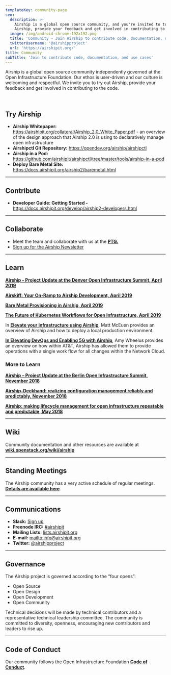 ```yaml
---
templateKey: community-page
seo:
  description: >-
    Airship is a global open source community, and you're invited to try out
    Airship, provide your feedback and get involved in contributing to the code.
  image: /img/android-chrome-192x192.png
  title: 'Community - Join Airship to contribute code, documentation, use cases'
  twitterUsername: '@airshipproject'
  url: 'https://airshipit.org/'
title: Community
subTitle: 'Join to contribute code, documentation, and use cases'
---
```

Airship is a global open source community independently governed at the Open Infrastructure Foundation. Our ethos is user-driven and our culture is welcoming and respectful. We invite you to try out Airship, provide your feedback and get involved in contributing to the code.  

<br>

## Try Airship

* **Airship Whitepaper:** <https://airshipit.org/collateral/Airship_2.0_White_Paper.pdf> - an overview of the design approach that Airship 2.0 is using to declaratively manage open infrastructure
* **Airshipctl Git Repository:** <https://opendev.org/airship/airshipctl>
* **Airship in a Pod:** <https://github.com/airshipit/airshipctl/tree/master/tools/airship-in-a-pod>
* **Deploy Bare Metal Site:** <https://docs.airshipit.org/airship2/baremetal.html>

- - -

## Contribute

* **Developer Guide: Getting Started -** <https://docs.airshipit.org/develop/airship2-developers.html>

- - -

## Collaborate

* Meet the team and collaborate with us at the [**PTG.**](https://www.openstack.org/ptg)
* [Sign up for the Airship Newsletter](https://signup.e2ma.net/signup/1900228/1771360/)

- - -

## Learn

[**Airship - Project Update at the Denver Open Infrastructure Summit, April 2019**](https://www.openstack.org/videos/summits/denver-2019/airship-project-update-1)

[**Airskiff: Your On-Ramp to Airship Development, April 2019**](https://www.openstack.org/videos/summits/denver-2019/airskiff-your-on-ramp-to-airship-development)

[**Bare Metal Provisioning in Airship, April 2019**](https://www.openstack.org/videos/summits/denver-2019/bare-metal-provisioning-in-airship-or-ironic-its-not-just-for-openstack-anymore)

[**The Future of Kubernetes Workflows for Open Infrastructure, April 2019**](https://www.openstack.org/videos/summits/denver-2019/the-future-of-kubernetes-workflows-for-open-infrastructure)

In [**Elevate your Infrastructure using Airship**](https://www.brighttalk.com/webcast/12229/354156), Matt McEuen provides an overview of Airship and how to deploy a local production environment.

[**In Elevating DevOps and Enabling 5G with Airship**](https://about.att.com/innovationblog/2019/04/devops_and_5g_with_airship.html), Amy Wheelus provides an overview on how within AT&T, Airship has allowed them to provide operations with a single work flow for all changes within the Network Cloud.

### More to Learn

[**Airship – Project Update at the Berlin Open Infrastructure Summit, November 2018**](https://www.openstack.org/videos/summits/berlin-2018/airship-project-update)

[**Airship-Deckhand: realizing configuration management reliably and predictably, November 2018**](https://www.openstack.org/videos/summits/berlin-2018/airship-deckhand-realizing-configuration-management-reliably-and-predictably)

[**Airship: making lifecycle management for open infrastructure repeatable and predictable, May 2018**](https://www.openstack.org/videos/summits/vancouver-2018/airship-making-lifecycle-management-for-open-infrastructure-repeatable-and-predictable)

- - -

## Wiki

Community documentation and other resources are available at [**wiki.openstack.org/wiki/airship**](//wiki.openstack.org/wiki/airship)

- - -

## Standing Meetings

The Airship community has a very active schedule of regular meetings. [**Details are available here**](https://wiki.openstack.org/wiki/Airship#Get_in_Touch).

- - -

## Communications

* **Slack:** [Sign up](https://join.slack.com/t/airshipit/shared_invite/zt-ec2r6ip0-Pk6tX4skfsHLscXMq08Zpw)
* **Freenode IRC:** [\#airshipit](https://wiki.openstack.org/wiki/Airship#Get_in_Touch)
* **Mailing Lists:** [lists.airshipit.org](http://lists.airshipit.org/cgi-bin/mailman/listinfo)
* **E-mail:** <mailto:info@airshipit.org>
* **Twitter:** [@airshipproject](//twitter.com/airshipproject)

- - -

## Governance

The Airship project is governed according to the “four opens”:

* Open Source
* Open Design
* Open Development
* Open Community

Technical decisions will be made by technical contributors and a representative technical leadership committee. The community is committed to diversity, openness, encouraging new contributors and leaders to rise up.

- - -

## Code of Conduct

Our community follows the Open Infrastructure Foundation [**Code of Conduct**](https://www.openstack.org/legal/community-code-of-conduct/).
